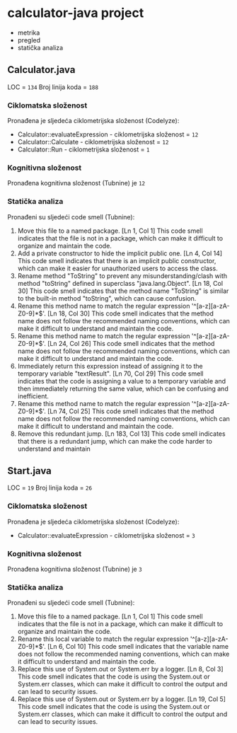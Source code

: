 # calculator-java project

- metrika
- pregled
- statička analiza

## Calculator.java

LOC = `134`
Broj linija koda = `188`

### Ciklomatska složenost

Pronađena je sljedeća ciklometrijska složenost (Codelyze):

- Calculator::evaluateExpression - ciklometrijska složenost = `12`
- Calculator::Calculate - ciklometrijska složenost = `12`
- Calculator::Run - ciklometrijska složenost = `1`

### Kognitivna složenost

Pronađena kognitivna složenost (Tubnine) je `12`

### Statička analiza

Pronađeni su sljedeći code smell (Tubnine):

1. Move this file to a named package. [Ln 1, Col 1]
   This code smell indicates that the file is not in a package, which can make it difficult to organize and maintain the code.
2. Add a private constructor to hide the implicit public one. [Ln 4, Col 14]
   This code smell indicates that there is an implicit public constructor, which can make it easier for unauthorized users to access the class.
3. Rename method "ToString" to prevent any misunderstanding/clash with method "toString" defined in superclass "java.lang.Object". [Ln 18, Col 30]
   This code smell indicates that the method name "ToString" is similar to the built-in method "toString", which can cause confusion.
4. Rename this method name to match the regular expression '^[a-z][a-zA-Z0-9]\*$'. [Ln 18, Col 30]
   This code smell indicates that the method name does not follow the recommended naming conventions, which can make it difficult to understand and maintain the code.
5. Rename this method name to match the regular expression '^[a-z][a-zA-Z0-9]\*$'. [Ln 24, Col 26]
   This code smell indicates that the method name does not follow the recommended naming conventions, which can make it difficult to understand and maintain the code.
6. Immediately return this expression instead of assigning it to the temporary variable "textResult". [Ln 70, Col 29]
   This code smell indicates that the code is assigning a value to a temporary variable and then immediately returning the same value, which can be confusing and inefficient.
7. Rename this method name to match the regular expression '^[a-z][a-zA-Z0-9]\*$'. [Ln 74, Col 25]
   This code smell indicates that the method name does not follow the recommended naming conventions, which can make it difficult to understand and maintain the code.
8. Remove this redundant jump. [Ln 183, Col 13]
   This code smell indicates that there is a redundant jump, which can make the code harder to understand and maintain

## Start.java

LOC = `19`
Broj linija koda = `26`

### Ciklomatska složenost

Pronađena je sljedeća ciklometrijska složenost (Codelyze):

- Calculator::evaluateExpression - ciklometrijska složenost = `3`

### Kognitivna složenost

Pronađena kognitivna složenost (Tubnine) je `3`

### Statička analiza

Pronađeni su sljedeći code smell (Tubnine):

1. Move this file to a named package. [Ln 1, Col 1]
   This code smell indicates that the file is not in a package, which can make it difficult to organize and maintain the code.
2. Rename this local variable to match the regular expression '^[a-z][a-zA-Z0-9]\*$'. [Ln 6, Col 10]
   This code smell indicates that the variable name does not follow the recommended naming conventions, which can make it difficult to understand and maintain the code.
3. Replace this use of System.out or System.err by a logger. [Ln 8, Col 3]
   This code smell indicates that the code is using the System.out or System.err classes, which can make it difficult to control the output and can lead to security issues.
4. Replace this use of System.out or System.err by a logger. [Ln 19, Col 5]
   This code smell indicates that the code is using the System.out or System.err classes, which can make it difficult to control the output and can lead to security issues.
